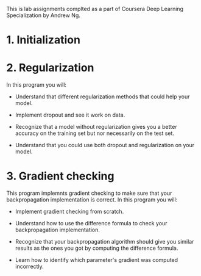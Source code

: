 This is lab assignments complted as a part of Coursera Deep Learning Specialization by Andrew Ng.

# 1. Initialization


# 2. Regularization 

In this program you will:

- Understand that different regularization methods that could help your model.

- Implement dropout and see it work on data.

- Recognize that a model without regularization gives you a better accuracy on the training set but nor necessarily on the test set.

- Understand that you could use both dropout and regularization on your model.

# 3. Gradient checking

This program implemnts gradient checking to make sure that your backpropagation implementation is correct. In this program you will:

- Implement gradient checking from scratch.

- Understand how to use the difference formula to check your backpropagation implementation.

- Recognize that your backpropagation algorithm should give you similar results as the ones you got by computing the difference formula.

- Learn how to identify which parameter's gradient was computed incorrectly.

